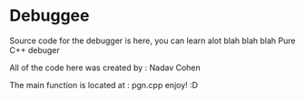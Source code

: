 # Debuggee

Source code for the debugger is here, you can learn alot blah blah blah
Pure C++ debuger

All of the code here was created by : Nadav Cohen

The main function is located at : pgn.cpp
enjoy!
:D
